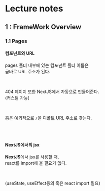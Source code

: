 # Lecture notes

## 1 : FrameWork Overview

### 1.1 Pages

#### **컴포넌트와 URL**

pages 폴더 내부에 있는 컴포넌트 폴더 이름은 <br/>
곧바로 URL 주소가 된다.

<br/>

404 페이지 또한 NextJS에서 자동으로 만들어준다.<br/>
(커스텀 가능)

<br/>

홈은 예외적으로 `/`을 디폴트 URL 주소로 갖는다.

<br/>
<br/>

#### **NextJS에서의 jsx**

**NextJS**에서 jsx를 사용할 때, <br/>
react를 import해 올 필요가 없다.

<br/>

(useState, useEffect등의 훅은 react import 필요)

